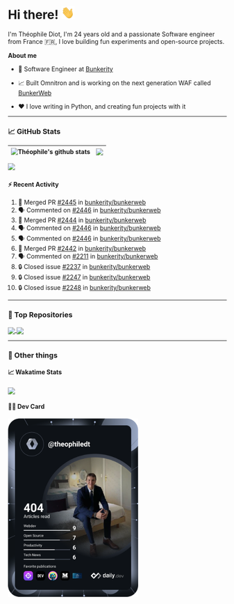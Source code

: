 # Hi there! <img src="./wave.gif" width="30px" height="30px" />

I'm Théophile Diot, I'm 24 years old and a passionate Software engineer from France 🇫🇷, I love building fun experiments and open-source projects.

**About me**

- 💼 Software Engineer at [Bunkerity](https://www.bunkerity.com/)

- 📈 Built Omnitron and is working on the next generation WAF called [BunkerWeb](https://www.bunkerweb.io)

- ❤️ I love writing in Python, and creating fun projects with it

---

### 📈 GitHub Stats

| <img align="center" src="https://github-readme-stats.vercel.app/api?username=TheophileDiot&show_icons=true&include_all_commits=true&theme=algolia&hide_border=true&rank_icon=github" alt="Théophile's github stats" /> | <img align="center" src="https://github-readme-stats.vercel.app/api/top-langs/?username=TheophileDiot&layout=compact&theme=algolia&hide_border=true" /> |
| ---------------------------------------------------------------------------------------------------------------------------------------------------------------------------------------------------------------------- | ------------------------------------------------------------------------------------------------------------------------------------------------------- |

![](https://github-readme-activity-graph.vercel.app/graph?username=TheophileDiot&theme=tokyo-night)

#### :zap: Recent Activity

<!--START_SECTION:activity-->
1. 🎉 Merged PR [#2445](https://github.com/bunkerity/bunkerweb/pull/2445) in [bunkerity/bunkerweb](https://github.com/bunkerity/bunkerweb)
2. 🗣 Commented on [#2446](https://github.com/bunkerity/bunkerweb/pull/2446#issuecomment-3000565284) in [bunkerity/bunkerweb](https://github.com/bunkerity/bunkerweb)
3. 🎉 Merged PR [#2444](https://github.com/bunkerity/bunkerweb/pull/2444) in [bunkerity/bunkerweb](https://github.com/bunkerity/bunkerweb)
4. 🗣 Commented on [#2446](https://github.com/bunkerity/bunkerweb/pull/2446#issuecomment-3000547609) in [bunkerity/bunkerweb](https://github.com/bunkerity/bunkerweb)
5. 🗣 Commented on [#2446](https://github.com/bunkerity/bunkerweb/pull/2446#issuecomment-3000516637) in [bunkerity/bunkerweb](https://github.com/bunkerity/bunkerweb)
6. 🎉 Merged PR [#2442](https://github.com/bunkerity/bunkerweb/pull/2442) in [bunkerity/bunkerweb](https://github.com/bunkerity/bunkerweb)
7. 🗣 Commented on [#2211](https://github.com/bunkerity/bunkerweb/issues/2211#issuecomment-2999508588) in [bunkerity/bunkerweb](https://github.com/bunkerity/bunkerweb)
8. 🔒 Closed issue [#2237](https://github.com/bunkerity/bunkerweb/issues/2237) in [bunkerity/bunkerweb](https://github.com/bunkerity/bunkerweb)
9. 🔒 Closed issue [#2247](https://github.com/bunkerity/bunkerweb/issues/2247) in [bunkerity/bunkerweb](https://github.com/bunkerity/bunkerweb)
10. 🔒 Closed issue [#2248](https://github.com/bunkerity/bunkerweb/issues/2248) in [bunkerity/bunkerweb](https://github.com/bunkerity/bunkerweb)
<!--END_SECTION:activity-->

---

### 🔧 Top Repositories

<a href="https://github.com/bunkerity/bunkerweb">
  <img align="center" src="https://github-readme-stats.vercel.app/api/pin/?username=Bunkerity&repo=bunkerweb&theme=algolia" />
</a>
<a href="https://github.com/TheophileDiot/Omnitron">
  <img align="center" src="https://github-readme-stats.vercel.app/api/pin/?username=TheophileDiot&repo=Omnitron&theme=algolia" />
</a>

---

### 🎉 Other things

#### 📈 Wakatime Stats

<a href="https://wakatime.com/@theophile_bunkerity">
  <img align="center" src="https://github-readme-stats.vercel.app/api/wakatime?username=3aa5ce41-c253-43d9-8441-a721e446a45f&layout=compact&theme=algolia" />
</a>

#### 👨‍💻 Dev Card

<a href="https://app.daily.dev/TheophileDt">
  <img src="./devcard.svg" width="300" alt="Théophile Diot's Dev Card"/>
</a>

